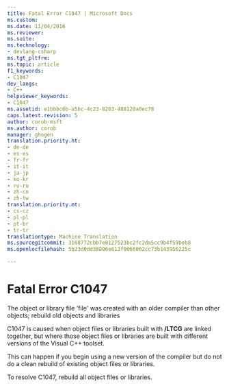 ```yaml
---
title: Fatal Error C1047 | Microsoft Docs
ms.custom: 
ms.date: 11/04/2016
ms.reviewer: 
ms.suite: 
ms.technology:
- devlang-csharp
ms.tgt_pltfrm: 
ms.topic: article
f1_keywords:
- C1047
dev_langs:
- C++
helpviewer_keywords:
- C1047
ms.assetid: e1bbbc6b-a5bc-4c23-8203-488120a0ec78
caps.latest.revision: 5
author: corob-msft
ms.author: corob
manager: ghogen
translation.priority.ht:
- de-de
- es-es
- fr-fr
- it-it
- ja-jp
- ko-kr
- ru-ru
- zh-cn
- zh-tw
translation.priority.mt:
- cs-cz
- pl-pl
- pt-br
- tr-tr
translationtype: Machine Translation
ms.sourcegitcommit: 3168772cbb7e8127523bc2fc2da5cc9b4f59beb8
ms.openlocfilehash: 5b23d0dd38806e613f0066002cc73b143956225c

---
```

# Fatal Error C1047
The object or library file 'file' was created with an older compiler than other objects; rebuild old objects and libraries  
  
 C1047 is caused when object files or libraries built with **/LTCG** are linked together, but where those object files or libraries are built with different versions of the Visual C++ toolset.  
  
 This can happen if you begin using a new version of the compiler but do not do a clean rebuild of existing object files or libraries.  
  
 To resolve C1047, rebuild all object files or libraries.


<!--HONumber=Jan17_HO2-->



